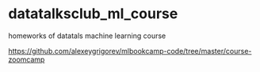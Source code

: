 # datatalksclub_ml_course
homeworks of datatals machine learning course 

https://github.com/alexeygrigorev/mlbookcamp-code/tree/master/course-zoomcamp

